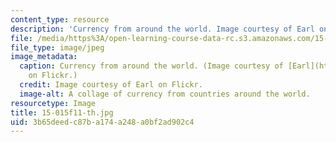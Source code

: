 ```yaml
---
content_type: resource
description: 'Currency from around the world. Image courtesy of Earl on Flickr. '
file: /media/https%3A/open-learning-course-data-rc.s3.amazonaws.com/15-015-macro-and-international-economics-fall-2011/3b65deedc87ba174a248a0bf2ad902c4_15-015f11-th.jpg
file_type: image/jpeg
image_metadata:
  caption: Currency from around the world. (Image courtesy of [Earl](http://www.flickr.com/photos/earlg/182538685/)
    on Flickr.)
  credit: Image courtesy of Earl on Flickr.
  image-alt: A collage of currency from countries around the world.
resourcetype: Image
title: 15-015f11-th.jpg
uid: 3b65deed-c87b-a174-a248-a0bf2ad902c4
---
```

